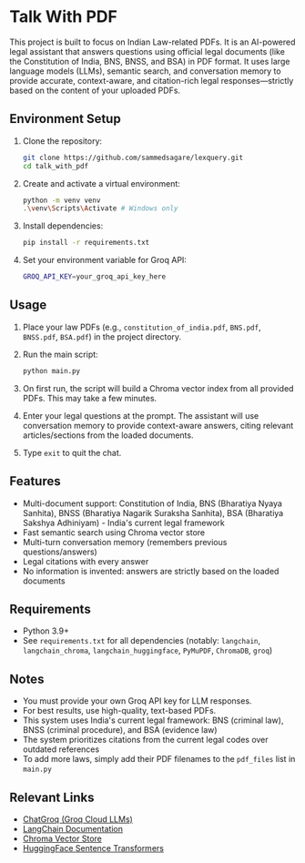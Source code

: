 # Talk With PDF

This project is built to focus on Indian Law-related PDFs. It is an AI-powered legal assistant that answers questions using official legal documents (like the Constitution of India, BNS, BNSS, and BSA) in PDF format. It uses large language models (LLMs), semantic search, and conversation memory to provide accurate, context-aware, and citation-rich legal responses—strictly based on the content of your uploaded PDFs.

## Environment Setup

1. Clone the repository:

   ```bash
   git clone https://github.com/sammedsagare/lexquery.git
   cd talk_with_pdf
   ```

2. Create and activate a virtual environment:

   ```bash
   python -m venv venv
   .\venv\Scripts\Activate # Windows only
   ```

3. Install dependencies:

   ```bash
   pip install -r requirements.txt
   ```

4. Set your environment variable for Groq API:

   ```bash
   GROQ_API_KEY=your_groq_api_key_here
   ```

## Usage

1. Place your law PDFs (e.g., `constitution_of_india.pdf`, `BNS.pdf`, `BNSS.pdf`, `BSA.pdf`) in the project directory.
2. Run the main script:

   ```bash
   python main.py
   ```

3. On first run, the script will build a Chroma vector index from all provided PDFs. This may take a few minutes.
4. Enter your legal questions at the prompt. The assistant will use conversation memory to provide context-aware answers, citing relevant articles/sections from the loaded documents.
5. Type `exit` to quit the chat.

## Features

- Multi-document support: Constitution of India, BNS (Bharatiya Nyaya Sanhita), BNSS (Bharatiya Nagarik Suraksha Sanhita), BSA (Bharatiya Sakshya Adhiniyam) - India's current legal framework
- Fast semantic search using Chroma vector store
- Multi-turn conversation memory (remembers previous questions/answers)
- Legal citations with every answer
- No information is invented: answers are strictly based on the loaded documents

## Requirements

- Python 3.9+
- See `requirements.txt` for all dependencies (notably: `langchain`, `langchain_chroma`, `langchain_huggingface`, `PyMuPDF`, `ChromaDB`, `groq`)

## Notes

- You must provide your own Groq API key for LLM responses.
- For best results, use high-quality, text-based PDFs.
- This system uses India's current legal framework: BNS (criminal law), BNSS (criminal procedure), and BSA (evidence law)
- The system prioritizes citations from the current legal codes over outdated references
- To add more laws, simply add their PDF filenames to the `pdf_files` list in `main.py`

## Relevant Links

- [ChatGroq (Groq Cloud LLMs)](https://console.groq.com/)
- [LangChain Documentation](https://python.langchain.com/docs/)
- [Chroma Vector Store](https://docs.trychroma.com/)
- [HuggingFace Sentence Transformers](https://www.sbert.net/)
